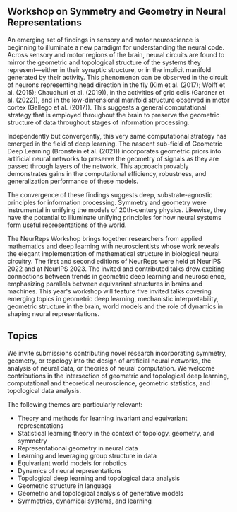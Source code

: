 ## Workshop on Symmetry and Geometry in Neural Representations

An emerging set of findings in sensory and motor neuroscience is beginning to illuminate a new paradigm for understanding the neural code. Across sensory and motor regions of the brain, neural circuits are found to mirror the geometric and topological structure of the systems they represent—either in their synaptic structure, or in the implicit manifold generated by their activity. This phenomenon can be observed in the circuit of neurons representing head direction in the fly (Kim et al. (2017); Wolff et al. (2015); Chaudhuri et al. (2019)), in the activities of grid cells (Gardner et al. (2022)), and in the low-dimensional manifold structure observed in motor cortex (Gallego et al. (2017)). This suggests a general computational strategy that is employed throughout the brain to preserve the geometric structure of data throughout stages of information processing.

Independently but convergently, this very same computational strategy has emerged in the field of deep learning. The nascent sub-field of Geometric Deep Learning (Bronstein et al. (2021)) incorporates geometric priors into artificial neural networks to preserve the geometry of signals as they are passed through layers of the network. This approach provably demonstrates gains in the computational efficiency, robustness, and generalization performance of these models.

The convergence of these findings suggests deep, substrate-agnostic principles for information processing. Symmetry and geometry were instrumental in unifying the models of 20th-century physics. Likewise, they have the potential to illuminate unifying principles for how neural systems form useful representations of the world.

The NeurReps Workshop brings together researchers from applied mathematics and deep learning with neuroscientists whose work reveals the elegant implementation of mathematical structure in biological neural circuitry. The first and second editions of NeurReps were held at NeurIPS 2022 and at NeurIPS 2023. The invited and contributed talks drew exciting connections between trends in geometric deep learning and neuroscience, emphasizing parallels between equivariant structures in brains and machines. This year's workshop will feature five invited talks covering emerging topics in geometric deep learning, mechanistic interpretability,  geometric structure in the brain, world models and the role of dynamics in shaping neural representations. 

## Topics
We invite submissions contributing novel research incorporating symmetry, geometry, or topology into the design of artificial neural networks, the analysis of neural data, or theories of neural computation. We welcome contributions in the intersection of geometric and topological deep learning, computational and theoretical neuroscience, geometric statistics, and topological data analysis.

The following themes are particularly relevant:

- Theory and methods for learning invariant and equivariant representations
- Statistical learning theory in the context of topology, geometry, and symmetry
- Representational geometry in neural data
- Learning and leveraging group structure in data 
- Equivariant world models for robotics
- Dynamics of neural representations
- Topological deep learning and topological data analysis
- Geometric structure in language
- Geometric and topological analysis of generative models
- Symmetries, dynamical systems, and learning
